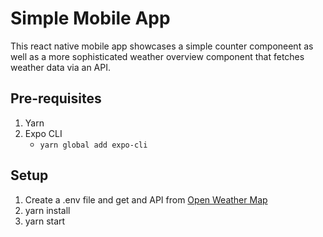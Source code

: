 # Simple Mobile App
This react native mobile app showcases a simple counter componeent as well as a more sophisticated weather overview component that fetches weather data via an API.

## Pre-requisites
1. Yarn
2. Expo CLI
    - `yarn global add expo-cli`

## Setup
1. Create a .env file and get and API from [Open Weather Map](https://openweathermap.org/)
2. yarn install
3. yarn start